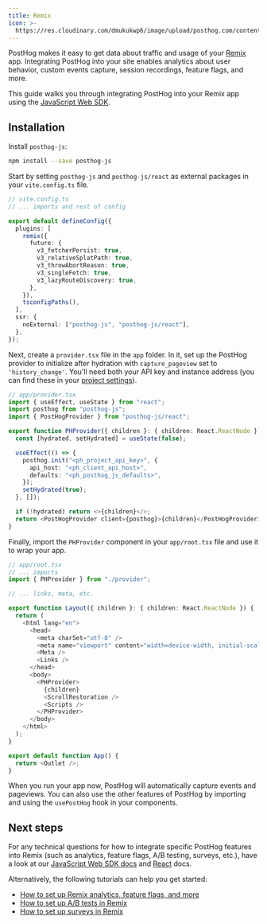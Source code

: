 ```yaml
---
title: Remix
icon: >-
  https://res.cloudinary.com/dmukukwp6/image/upload/posthog.com/contents/docs/integrate/frameworks/remix.svg
---
```


PostHog makes it easy to get data about traffic and usage of your [Remix](https://remix.run/) app. Integrating PostHog into your site enables analytics about user behavior, custom events capture, session recordings, feature flags, and more.

This guide walks you through integrating PostHog into your Remix app using the [JavaScript Web SDK](/docs/libraries/js).

## Installation

Install `posthog-js`:

```bash
npm install --save posthog-js
```

Start by setting `posthog-js` and `posthog-js/react` as external packages in your `vite.config.ts` file.

```ts
// vite.config.ts
// ... imports and rest of config

export default defineConfig({
  plugins: [
    remix({
      future: {
        v3_fetcherPersist: true,
        v3_relativeSplatPath: true,
        v3_throwAbortReason: true,
        v3_singleFetch: true,
        v3_lazyRouteDiscovery: true,
      },
    }),
    tsconfigPaths(),
  ],
  ssr: {
    noExternal: ["posthog-js", "posthog-js/react"],
  },
});
```

Next, create a `provider.tsx` file in the `app` folder. In it, set up the PostHog provider to initialize after hydration with `capture_pageview` set to `'history_change'`. You'll need both your API key and instance address (you can find these in your [project settings](https://us.posthog.com/project/settings)).

```ts
// app/provider.tsx
import { useEffect, useState } from "react";
import posthog from "posthog-js";
import { PostHogProvider } from "posthog-js/react";

export function PHProvider({ children }: { children: React.ReactNode }) {
  const [hydrated, setHydrated] = useState(false);

  useEffect(() => {
    posthog.init("<ph_project_api_key>", {
      api_host: "<ph_client_api_host>",
      defaults: "<ph_posthog_js_defaults>",
    });
    setHydrated(true);
  }, []);

  if (!hydrated) return <>{children}</>;
  return <PostHogProvider client={posthog}>{children}</PostHogProvider>;
}
```

Finally, import the `PHProvider` component in your `app/root.tsx` file and use it to wrap your app.

```ts
// app/root.tsx
// ... imports
import { PHProvider } from "./provider";

// ... links, meta, etc.

export function Layout({ children }: { children: React.ReactNode }) {
  return (
    <html lang="en">
      <head>
        <meta charSet="utf-8" />
        <meta name="viewport" content="width=device-width, initial-scale=1" />
        <Meta />
        <Links />
      </head>
      <body>
        <PHProvider>
          {children}
          <ScrollRestoration />
          <Scripts />
        </PHProvider>
      </body>
    </html>
  );
}

export default function App() {
  return <Outlet />;
}
```

When you run your app now, PostHog will automatically capture events and pageviews. You can also use the other features of PostHog by importing and using the `usePostHog` hook in your components.

## Next steps

For any technical questions for how to integrate specific PostHog features into Remix (such as analytics, feature flags, A/B testing, surveys, etc.), have a look at our [JavaScript Web SDK docs](/docs/libraries/js/features) and [React](/docs/libraries/react) docs.

Alternatively, the following tutorials can help you get started:

- [How to set up Remix analytics, feature flags, and more](/tutorials/remix-analytics)
- [How to set up A/B tests in Remix](/tutorials/remix-ab-tests)
- [How to set up surveys in Remix](/tutorials/remix-surveys)

